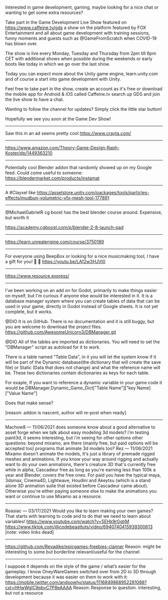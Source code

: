 Interested in game development, gaming, maybe looking for a nice chat or wanting to get some extra resources?

Take part in the Game Development Live Show featured on https://www.caffeine.tv/gds a show on the platform featured by FOX Entertainment and all about game development with training sessions, funny moments and guests such as @GameFromScratch when COVID-19 has blown over.

The show is live every Monday, Tuesday and Thursday from 2pm till 6pm CET with additional shows when possible during the weekends or early boots like today in which we go over the last show.

Today you can expect more about the Unity game engine, learn.unity.com and of course a start into game development with Unity.

Feel free to take part in the show, create an account as it's free or download the mobile app for Android & iOS called Caffeine.tv search up GDS and join the live show to have a chat.

Wanting to follow the channel for updates?
Simply click the little star button!

Hopefully we see you soon at the Game Dev Show!

***
Saw this in an ad seems pretty cool  https://www.crayta.com/

***
https://www.amazon.com/Theory-Game-Design-Raph-Koster/dp/1449363210

***
Potentially cool Blender addon that randomly showed up on my Google feed.
Could come useful to someone: https://blendermarket.com/products/instamat

***
A #Clayxel like https://assetstore.unity.com/packages/tools/particles-effects/mudbun-volumetric-vfx-mesh-tool-177891

***
@MichaelGabrielR cg boost has the best blender course around. Expensive, but worth it

https://academy.cgboost.com/p/blender-2-8-launch-pad

***
https://learn.unrealengine.com/course/3750189

***
For everyone using BeepBox or looking for a nice musicmaking tool, I have a gift for you! :santa: :gift:  https://youtu.be/LAf2w3HJVI0

***
https://www.resource.express/

***
I've been working on an add on for Godot, primarily to make things easier on myself, but I'm curious if anyone else would be interested in it.  It is a database manager system where you can create tables of data that can be used in your game, directly in Godot instead of Google sheets. It is not yet complete, but it works.

@DIO It is on GitHub.  There is no documentation and it is still buggy, but you are welcome to download the project files.  https://github.com/AwesomeUnicorn3/DBManager.git

@DIO All of the tables are imported as dictionaries.  You will need to set the "DBManager" script as autoload for it to work.

There is a table named "Table Data", in it you will let the system know if it will be part of the Dynamic database(the dictionary that will create the save file) or Static (Data that does not change) and what the reference name will be. These two dictionaries contain dictionaries as keys for each table.

 For exaple, If you want to reference a dynamic variable in your game code it would be DBManager.Dynamic_Game_Dict["Table Name"]["key Name]["Value Name"]

Does that make sense?

[reason: addon is nascent, author will re-post when ready]

***
Machow8
 — 
11/06/2021
does someone know about a good alternative to asset forge when we talk about easy modeling 3d models? i'm testing paint3d, it seems interesting, but i'm seeing for other options
other questions: beyond mixamo, are there (mainly free, but paid options will be accepted too) programs that animate 3d models too?
Rez
 — 
11/06/2021
Mixamo doesn't animate the models, it's just a library of premade rigged meshes and animations. If you know your way around rigging and actually want to do your own animations, there's creature 3D that's  currently free while in alpha, Cascadeur free as long as you're earning less than 100k a year and Blender, covers the free ones. For paid you have the typical maya, 3dsmax, Cinema4D, Lightwave, Houdini and Akeytsu (which is a stand alone 3D animation suite that existed before Cascadeur came about). Otherwise you're either paying someone else to make the animations you want or continue to use Mixamo as a resource.

***
Roasiac
 — 
03/17/2021
Would you like to learn making your own games? That starts with learning to code and to do that we need to learn about variables!
https://www.youtube.com/watch?v=5EHk9rGgtiM
https://www.tiktok.com/@codebeasttuts/video/6940740415939300613
[note: video links dead]


***
https://github.com/Revadike/epicgames-freebies-claimer
Reason: might be interesting to some but borderline relevant/useful for the channel


***
I suppose it depends on the style of the game / what’s easier for the gameplay. I know OneyWareGames switched over from 2D to 3D through development because it was easier on them to work with it: https://mobile.twitter.com/andoowhy/status/1116849868952281088?cxt=HHwWgIC9pbvC7P8eAAAA
Reason: Response to question.  interesting, but not a resource
